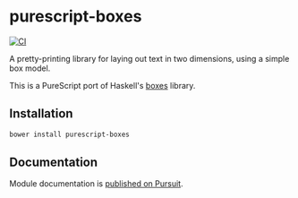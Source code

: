 
purescript-boxes
=====================================

[![CI](https://github.com/cdepillabout/purescript-boxes/actions/workflows/ci.yml/badge.svg)](https://github.com/cdepillabout/purescript-boxes/actions/workflows/ci.yml)

A pretty-printing library for laying out text in two dimensions, using a simple box model.

This is a PureScript port of Haskell's [boxes](https://hackage.haskell.org/package/boxes) library.

## Installation

```sh
bower install purescript-boxes
```

## Documentation

Module documentation is [published on Pursuit](http://pursuit.purescript.org/packages/purescript-boxes).
